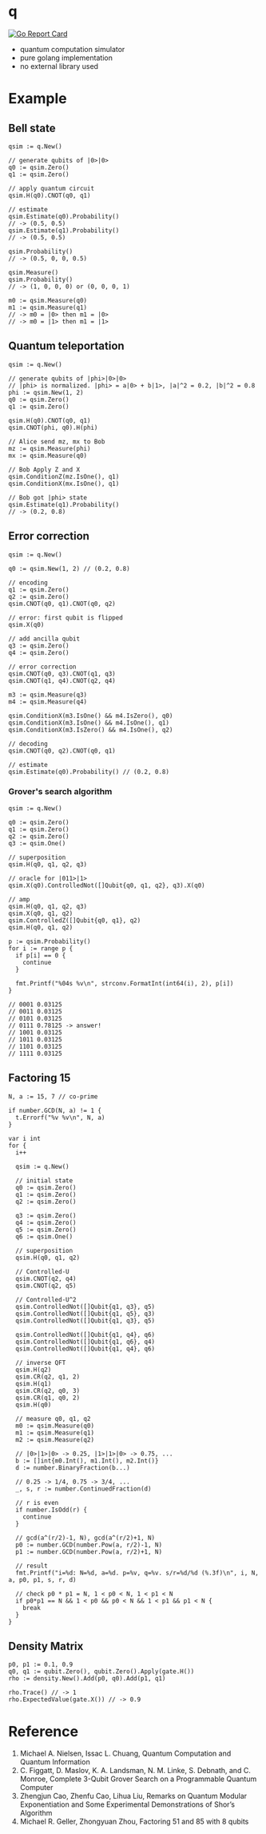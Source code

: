 # q

[![Go Report Card](https://goreportcard.com/badge/github.com/itsubaki/q?style=flat-square)](https://goreportcard.com/report/github.com/itsubaki/q)

- quantum computation simulator
- pure golang implementation
- no external library used

# Example

## Bell state

```golang
qsim := q.New()

// generate qubits of |0>|0>
q0 := qsim.Zero()
q1 := qsim.Zero()

// apply quantum circuit
qsim.H(q0).CNOT(q0, q1)

// estimate
qsim.Estimate(q0).Probability()
// -> (0.5, 0.5)
qsim.Estimate(q1).Probability()
// -> (0.5, 0.5)

qsim.Probability()
// -> (0.5, 0, 0, 0.5)

qsim.Measure()
qsim.Probability()
// -> (1, 0, 0, 0) or (0, 0, 0, 1)

m0 := qsim.Measure(q0)
m1 := qsim.Measure(q1)
// -> m0 = |0> then m1 = |0>
// -> m0 = |1> then m1 = |1>
```

## Quantum teleportation

```golang
qsim := q.New()

// generate qubits of |phi>|0>|0>
// |phi> is normalized. |phi> = a|0> + b|1>, |a|^2 = 0.2, |b|^2 = 0.8
phi := qsim.New(1, 2)
q0 := qsim.Zero()
q1 := qsim.Zero()

qsim.H(q0).CNOT(q0, q1)
qsim.CNOT(phi, q0).H(phi)

// Alice send mz, mx to Bob
mz := qsim.Measure(phi)
mx := qsim.Measure(q0)

// Bob Apply Z and X
qsim.ConditionZ(mz.IsOne(), q1)
qsim.ConditionX(mx.IsOne(), q1)

// Bob got |phi> state
qsim.Estimate(q1).Probability()
// -> (0.2, 0.8)
```

## Error correction

```golang
qsim := q.New()

q0 := qsim.New(1, 2) // (0.2, 0.8)

// encoding
q1 := qsim.Zero()
q2 := qsim.Zero()
qsim.CNOT(q0, q1).CNOT(q0, q2)

// error: first qubit is flipped
qsim.X(q0)

// add ancilla qubit
q3 := qsim.Zero()
q4 := qsim.Zero()

// error correction
qsim.CNOT(q0, q3).CNOT(q1, q3)
qsim.CNOT(q1, q4).CNOT(q2, q4)

m3 := qsim.Measure(q3)
m4 := qsim.Measure(q4)

qsim.ConditionX(m3.IsOne() && m4.IsZero(), q0)
qsim.ConditionX(m3.IsOne() && m4.IsOne(), q1)
qsim.ConditionX(m3.IsZero() && m4.IsOne(), q2)

// decoding
qsim.CNOT(q0, q2).CNOT(q0, q1)

// estimate
qsim.Estimate(q0).Probability() // (0.2, 0.8)
```

### Grover's search algorithm

```golang
qsim := q.New()

q0 := qsim.Zero()
q1 := qsim.Zero()
q2 := qsim.Zero()
q3 := qsim.One()

// superposition
qsim.H(q0, q1, q2, q3)

// oracle for |011>|1>
qsim.X(q0).ControlledNot([]Qubit{q0, q1, q2}, q3).X(q0)

// amp
qsim.H(q0, q1, q2, q3)
qsim.X(q0, q1, q2)
qsim.ControlledZ([]Qubit{q0, q1}, q2)
qsim.H(q0, q1, q2)

p := qsim.Probability()
for i := range p {
  if p[i] == 0 {
    continue
  }

  fmt.Printf("%04s %v\n", strconv.FormatInt(int64(i), 2), p[i])
}

// 0001 0.03125
// 0011 0.03125
// 0101 0.03125
// 0111 0.78125 -> answer!
// 1001 0.03125
// 1011 0.03125
// 1101 0.03125
// 1111 0.03125
```

## Factoring 15

```golang
N, a := 15, 7 // co-prime

if number.GCD(N, a) != 1 {
  t.Errorf("%v %v\n", N, a)
}

var i int
for {
  i++

  qsim := q.New()

  // initial state
  q0 := qsim.Zero()
  q1 := qsim.Zero()
  q2 := qsim.Zero()

  q3 := qsim.Zero()
  q4 := qsim.Zero()
  q5 := qsim.Zero()
  q6 := qsim.One()

  // superposition
  qsim.H(q0, q1, q2)

  // Controlled-U
  qsim.CNOT(q2, q4)
  qsim.CNOT(q2, q5)

  // Controlled-U^2
  qsim.ControlledNot([]Qubit{q1, q3}, q5)
  qsim.ControlledNot([]Qubit{q1, q5}, q3)
  qsim.ControlledNot([]Qubit{q1, q3}, q5)

  qsim.ControlledNot([]Qubit{q1, q4}, q6)
  qsim.ControlledNot([]Qubit{q1, q6}, q4)
  qsim.ControlledNot([]Qubit{q1, q4}, q6)

  // inverse QFT
  qsim.H(q2)
  qsim.CR(q2, q1, 2)
  qsim.H(q1)
  qsim.CR(q2, q0, 3)
  qsim.CR(q1, q0, 2)
  qsim.H(q0)

  // measure q0, q1, q2
  m0 := qsim.Measure(q0)
  m1 := qsim.Measure(q1)
  m2 := qsim.Measure(q2)

  // |0>|1>|0> -> 0.25, |1>|1>|0> -> 0.75, ...
  b := []int{m0.Int(), m1.Int(), m2.Int()}
  d := number.BinaryFraction(b...)

  // 0.25 -> 1/4, 0.75 -> 3/4, ...
  _, s, r := number.ContinuedFraction(d)

  // r is even
  if number.IsOdd(r) {
    continue
  }

  // gcd(a^(r/2)-1, N), gcd(a^(r/2)+1, N)
  p0 := number.GCD(number.Pow(a, r/2)-1, N)
  p1 := number.GCD(number.Pow(a, r/2)+1, N)

  // result
  fmt.Printf("i=%d: N=%d, a=%d. p=%v, q=%v. s/r=%d/%d (%.3f)\n", i, N, a, p0, p1, s, r, d)

  // check p0 * p1 = N, 1 < p0 < N, 1 < p1 < N
  if p0*p1 == N && 1 < p0 && p0 < N && 1 < p1 && p1 < N {
    break
  }
}
```

## Density Matrix

```golang
p0, p1 := 0.1, 0.9
q0, q1 := qubit.Zero(), qubit.Zero().Apply(gate.H())
rho := density.New().Add(p0, q0).Add(p1, q1)

rho.Trace() // -> 1
rho.ExpectedValue(gate.X()) // -> 0.9
```

# Reference

1. Michael A. Nielsen, Issac L. Chuang, Quantum Computation and Quantum Information
2. C. Figgatt, D. Maslov, K. A. Landsman, N. M. Linke, S. Debnath, and C. Monroe, Complete 3-Qubit Grover Search on a Programmable Quantum Computer
3. Zhengjun Cao, Zhenfu Cao, Lihua Liu, Remarks on Quantum Modular Exponentiation and Some Experimental Demonstrations of Shor’s Algorithm
4. Michael R. Geller, Zhongyuan Zhou, Factoring 51 and 85 with 8 qubits
